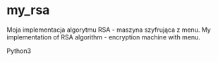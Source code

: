 # my_rsa
Moja implementacja algorytmu RSA - maszyna szyfrująca z menu. My implementation of RSA algorithm - encryption machine with menu.

Python3
